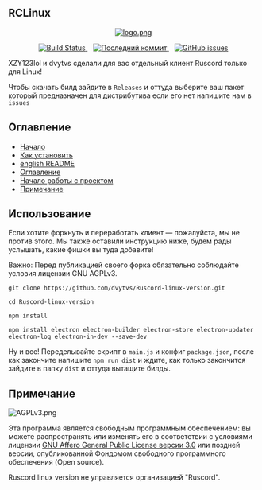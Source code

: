 ## RCLinux
<p align="center">
  <a href="https://github.com/dvytvs/Ruscord-linux-version/blob/main/assets/Images/logo.png">
    <img src="https://github.com/dvytvs/Ruscord-linux-version/blob/main/assets/Images/logo.png" alt="logo.png" />
  </a>
</p>
<p align="center">
  <a href="https://github.com/dvytvs/Ruscord-linux-version/actions/workflows/node.js.yml">
    <img src="https://github.com/dvytvs/Ruscord-linux-version/actions/workflows/node.js.yml/badge.svg" alt="Build Status" />
  </a>
  &nbsp;&nbsp;
  <a href="https://github.com/dvytvs/Ruscord-linux-version/commits/main">
  <img src="https://img.shields.io/github/last-commit/dvytvs/Ruscord-linux-version/main" alt="Последний коммит" />
</a>
  &nbsp;&nbsp;
  <a href="https://github.com/dvytvs/Ruscord-linux-version/issues">
    <img src="https://img.shields.io/github/issues/dvytvs/Ruscord-linux-version.svg" alt="GitHub issues" />
  </a>
</p>

XZY123lol и dvytvs сделали для вас отдельный клиент Ruscord только для Linux!

Чтобы скачать билд зайдите в ```Releases``` и оттуда выберите ваш пакет который предназначен для дистрибутива если его нет напишите нам в ```issues```

## Оглавление

- [Начало](https://github.com/dvytvs/Ruscord-linux-version/edit/main/README.md#rclinux)
- [Как установить](https://github.com/dvytvs/Ruscord-linux-version/blob/main/.github/howdownload.md)
- [english README](https://github.com/dvytvs/Ruscord-linux-version/blob/main/.github/README.en.md)
- [Оглавление](https://github.com/dvytvs/Ruscord-linux-version/edit/main/README.md#%D0%BE%D0%B3%D0%BB%D0%B0%D0%B2%D0%BB%D0%B5%D0%BD%D0%B8%D0%B5)
- [Начало работы с проектом](https://github.com/dvytvs/Ruscord-linux-version/edit/main/README.md#%D0%B8%D1%81%D0%BF%D0%BE%D0%BB%D1%8C%D0%B7%D0%BE%D0%B2%D0%B0%D0%BD%D0%B8%D0%B5)
- [Примечание](https://github.com/dvytvs/Ruscord-linux-version/edit/main/README.md#%D0%BF%D1%80%D0%B8%D0%BC%D0%B5%D1%87%D0%B0%D0%BD%D0%B8%D0%B5)

## Использование
Если хотите форкнуть и переработать клиент — пожалуйста, мы не против этого. Мы также оставили инструкцию ниже, будем рады услышать, какие фишки вы туда добавите!

Важно: Перед публикацией своего форка обязательно соблюдайте условия лицензии GNU AGPLv3.

```
git clone https://github.com/dvytvs/Ruscord-linux-version.git

cd Ruscord-linux-version

npm install

npm install electron electron-builder electron-store electron-updater electron-log electron-in-dev --save-dev
```
Ну и все! Переделывайте скрипт в ```main.js``` и конфиг ```package.json```, после как закончите напишите ```npm run dist``` и ждите, как только закончится зайдите в папку ```dist``` и оттуда вытащите билды.


## Примечание
![AGPLv3.png](https://github.com/dvytvs/Ruscord-linux-version/blob/main/.github/images/AGPLv3.png)

Эта программа является свободным программным обеспечением: вы можете распространять или изменять его в соответствии с условиями лицензии [GNU Affero General Public License версии 3.0](https://github.com/dvytvs/Ruscord-linux-version/blob/main/LICENSE) или поздней версии, опубликованной Фондомом свободного программного обеспечения (Open source).

Ruscord linux version не управляется организацией "Ruscord".
